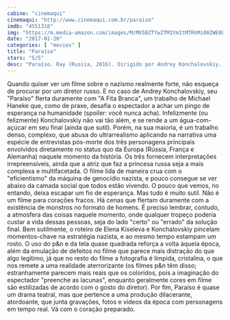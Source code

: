 ```yaml
---
cabine: "cinemaqui"
cinemaqui: "http://www.cinemaqui.com.br/paraiso"
imdb: "4551318"
img: "https://m.media-amazon.com/images/M/MV5BZTYwZTM1YmItMTRhMi00ZWE0LWE1NDMtNTYwZWYzNWQ0NmMxXkEyXkFqcGdeQXVyNTI5NjIyMw@@._V1_SX101_CR0,0,101,150_.jpg"
date: "2017-01-20"
categories: [ "movies" ]
title: "Paraíso"
stars: "5/5"
desc: "Paraíso. Ray (Russia, 2016). Dirigido por Andrey Konchalovskiy. Escrito por Elena Kiseleva, Andrey Konchalovskiy. Com Yuliya Vysotskaya (Olga), Viktor Sukhorukov (Genrikh Gimmler), Peter Kurth (Krauze), Philippe Duquesne (Zhyul), Christian Clauss (Khelmut), Jean Denis Römer (Shulman), George Lenz, Jakob Diehl (Fogel), Irina Demidkina (Okhrannitsa tyurmy)."
---
```

Quando quiser ver um filme sobre o nazismo realmente forte, não esqueça de procurar por um diretor russo. E no caso de Andrey Konchalovskiy, seu "Paraíso" flerta duramente com "A Fita Branca", um trabalho de Michael Haneke que, como de praxe, desafia o espectador a achar um pingo de esperança na humanidade (spoiler: você nunca acha). Infelizmente (ou felizmente) Konchalovskiy não vai tão além, e se rende a um água-com-açúcar em seu final (ainda que sutil). Porém, na sua maioria, é um trabalho denso, complexo, que abusa do ultrarrealismo aplicando na narrativa uma espécie de entrevistas pós-morte dos três personagens principais envolvidos diretamente no status quo da Europa (Rússia, França e Alemanha) naquele momento da história. Os três fornecem interpretações irrepreensíveis, ainda que a atriz que faz a princesa russa seja a mais complexa e multifacetada. O filme lida de maneira crua com o "eficientismo" da máquina de genocídio nazista, e pouco consegue se ver abaixo da camada social que todos estão vivendo. O pouco que vemos, no entando, deixa escapar um fio de esperança. Mas tudo é muito sutil. Não é um filme para corações fracos. Há cenas que flertam duramente com a existência de monstros no formato de homens. É preciso lembrar, contudo, a atmosfera das coisas naquele momento, onde qualquer tropeço poderia custar a vida dessas pessoas, seja do lado "certo" ou "errado" da solução final. Bem sutilmente, o roteiro de Elena Kiseleva e Konchalovskiy pincelam momentos-chave na estratégia nazista, e ao mesmo tempo estampam um rosto. O uso do p&n e da tela quase quadrada reforça a volta àquela época, além da emulação de defeitos no filme que parece mais distração do que algo legítimo, já que no resto do filme a fotografia é límpida, cristalina, o que nos remete a uma realidade aterrorizante (os filmes p&n têm disso; estranhamente parecem mais reais que os coloridos, pois a imaginação do espectador "preenche as lacunas", enquanto geralmente cores em filme são estilizadas de acordo com o gosto do diretor). Por fim, Paraíso é quase um drama teatral, mas que pertence a uma produção dilacerante, atordoante, que junta gravações, fotos e vídeos da época com personagens em tempo real. Vá com o coração preparado.

